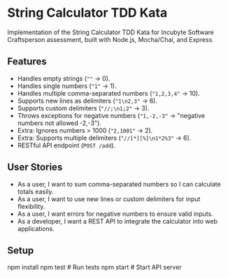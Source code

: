 # String Calculator TDD Kata

Implementation of the String Calculator TDD Kata for Incubyte Software Craftsperson assessment, built with Node.js, Mocha/Chai, and Express.

## Features
- Handles empty strings (`""` → 0).
- Handles single numbers (`"1"` → 1).
- Handles multiple comma-separated numbers (`"1,2,3,4"` → 10).
- Supports new lines as delimiters (`"1\n2,3"` → 6).
- Supports custom delimiters (`"//;\n1;2"` → 3).
- Throws exceptions for negative numbers (`"1,-2,-3"` → "negative numbers not allowed -2,-3").
- Extra: Ignores numbers > 1000 (`"2,1001"` → 2).
- Extra: Supports multiple delimiters (`"//[*][%]\n1*2%3"` → 6).
- RESTful API endpoint (`POST /add`).

## User Stories
- As a user, I want to sum comma-separated numbers so I can calculate totals easily.
- As a user, I want to use new lines or custom delimiters for input flexibility.
- As a user, I want errors for negative numbers to ensure valid inputs.
- As a developer, I want a REST API to integrate the calculator into web applications.

## Setup
npm install
npm test  # Run tests
npm start # Start API server